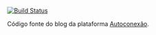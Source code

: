 [![Build Status](https://travis-ci.org/oikon/autoconexao.svg?branch=master)](https://travis-ci.org/oikon/autoconexao)

Código fonte do blog da plataforma [Autoconexão](blog.autoconexao.org.br).
